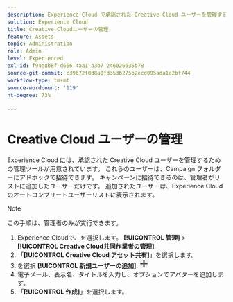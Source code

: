 ```yaml
---
description: Experience Cloud で承認された Creative Cloud ユーザーを管理するための管理ツールについて説明します。
solution: Experience Cloud
title: Creative Cloudユーザーの管理
feature: Assets
topic: Administration
role: Admin
level: Experienced
exl-id: f94e8b8f-d666-4aa1-a3b7-246026035b78
source-git-commit: c39672f0d8a0fd353b275b2ecd095ada1e2bf744
workflow-type: tm+mt
source-wordcount: '119'
ht-degree: 73%

---
```


# Creative Cloud ユーザーの管理

Experience Cloud には、承認された Creative Cloud ユーザーを管理するための管理ツールが用意されています。 これらのユーザーは、Campaign フォルダーにアドホックで招待できます。 キャンペーンに招待できるのは、管理者がリストに追加したユーザーだけです。 追加されたユーザーは、Experience Cloudのオートコンプリートユーザーリストに表示されます。

>[!NOTE]
>
>この手順は、管理者のみが実行できます。

1. Experience Cloudで、を選択します。 **[!UICONTROL 管理]** > **[!UICONTROL Creative Cloud共同作業者の管理]**.
1. 「**[!UICONTROL Creative Cloud アセット共有]**」を選択します。
1. を選択 **[!UICONTROL 新規ユーザーの追加]**.  ![新規ユーザーを追加](../../assets/mac_add_icon.png)
1. 電子メール、表示名、タイトルを入力し、オプションでアバターを追加します。
1. 「**[!UICONTROL 作成]**」を選択します。
